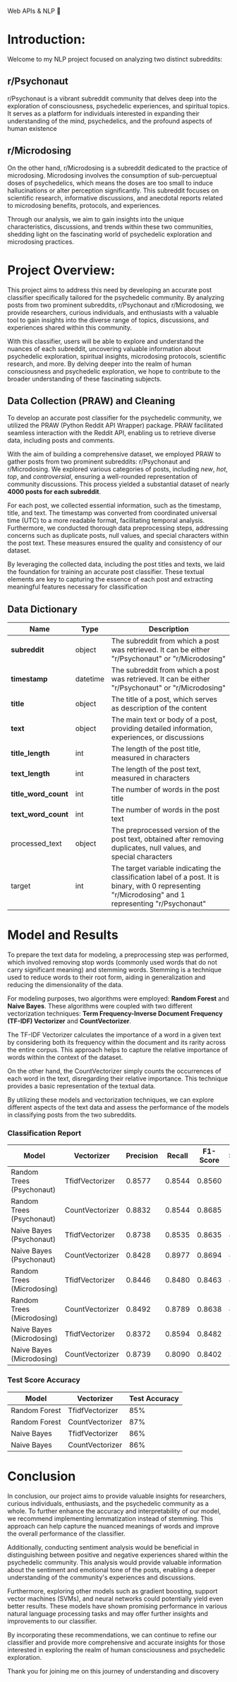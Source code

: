 Web APIs & NLP 🍄

# Introduction:

Welcome to my NLP project focused on analyzing two distinct subreddits:

## **r/Psychonaut**
r/Psychonaut is a vibrant subreddit community that delves deep into the exploration of consciousness, psychedelic experiences, and spiritual topics. It serves as a platform for individuals interested in expanding their understanding of the mind, psychedelics, and the profound aspects of human existence

## **r/Microdosing**
On the other hand, r/Microdosing is a subreddit dedicated to the practice of microdosing. Microdosing involves the consumption of sub-percueptual doses of psychedelics, which means the doses are too small to induce hallucinations or alter perception significantly. This subreddit focuses on scientific research, informative discussions, and anecdotal reports related to microdosing benefits, protocols, and experiences.

Through our analysis, we aim to gain insights into the unique characteristics, discussions, and trends within these two communities, shedding light on the fascinating world of psychedelic exploration and microdosing practices.

# Project Overview:

This project aims to address this need by developing an accurate post classifier specifically tailored for the psychedelic community. By analyzing posts from two prominent subreddits, r/Psychonaut and r/Microdosing, we provide researchers, curious individuals, and enthusiasts with a valuable tool to gain insights into the diverse range of topics, discussions, and experiences shared within this community.

With this classifier, users will be able to explore and understand the nuances of each subreddit, uncovering valuable information about psychedelic exploration, spiritual insights, microdosing protocols, scientific research, and more. By delving deeper into the realm of human consciousness and psychedelic exploration, we hope to contribute to the broader understanding of these fascinating subjects.

## Data Collection (PRAW) and Cleaning

To develop an accurate post classifier for the psychedelic community, we utilized the PRAW (Python Reddit API Wrapper) package. PRAW facilitated seamless interaction with the Reddit API, enabling us to retrieve diverse data, including posts and comments.

With the aim of building a comprehensive dataset, we employed PRAW to gather posts from two prominent subreddits: r/Psychonaut and r/Microdosing. We explored various categories of posts, including *new*, *hot*, *top*, and *controversial*, ensuring a well-rounded representation of community discussions. This process yielded a substantial dataset of nearly **4000 posts for each subreddit**.

For each post, we collected essential information, such as the timestamp, title, and text. The timestamp was converted from coordinated universal time (UTC) to a more readable format, facilitating temporal analysis. Furthermore, we conducted thorough data preprocessing steps, addressing concerns such as duplicate posts, null values, and special characters within the post text. These measures ensured the quality and consistency of our dataset.

By leveraging the collected data, including the post titles and texts, we laid the foundation for training an accurate post classifier. These textual elements are key to capturing the essence of each post and extracting meaningful features necessary for classification

## Data Dictionary

| Name | Type | Description |
|------|------|-------------|
|**subreddit**|object|The subreddit from which a post was retrieved. It can be either "r/Psychonaut" or "r/Microdosing"|
|**timestamp**|datetime|The subreddit from which a post was retrieved. It can be either "r/Psychonaut" or "r/Microdosing"|
|**title**|object|The title of a post, which serves as description of the content|
|**text**|object|The main text or body of a post, providing detailed information, experiences, or discussions|
|**title_length**|int|The length of the post title, measured in characters|
|**text_length**|int|The length of the post text, measured in characters|
|**title_word_count**|int|The number of words in the post title|
|**text_word_count**|int|The number of words in the post text|
|processed_text|object|The preprocessed version of the post text, obtained after removing duplicates, null values, and special characters|
|target|int|The target variable indicating the classification label of a post. It is binary, with 0 representing "r/Microdosing" and 1 representing "r/Psychonaut"|

# Model and Results

To prepare the text data for modeling, a preprocessing step was performed, which involved removing stop words (commonly used words that do not carry significant meaning) and stemming words. Stemming is a technique used to reduce words to their root form, aiding in generalization and reducing the dimensionality of the data.

For modeling purposes, two algorithms were employed: **Random Forest** and **Naive Bayes**. These algorithms were coupled with two different vectorization techniques: **Term Frequency-Inverse Document Frequency (TF-IDF) Vectorizer** and **CountVectorizer**.

The TF-IDF Vectorizer calculates the importance of a word in a given text by considering both its frequency within the document and its rarity across the entire corpus. This approach helps to capture the relative importance of words within the context of the dataset.

On the other hand, the CountVectorizer simply counts the occurrences of each word in the text, disregarding their relative importance. This technique provides a basic representation of the textual data.

By utilizing these models and vectorization techniques, we can explore different aspects of the text data and assess the performance of the models in classifying posts from the two subreddits.

### Classification Report

|Model|Vectorizer|Precision|Recall|F1-Score|Support|Test Accuracy|
|-----|---------|----------|------|--------|-------|--------------|
|Random Trees (Psychonaut)|TfidfVectorizer|0.8577|0.8544|0.8560|522|
|Random Trees (Psychonaut)|CountVectorizer|0.8832|0.8544|0.8685|522|
|Naive Bayes (Psychonaut)|TfidfVectorizer|0.8738|0.8535|0.8635|430|
|Naive Bayes (Psychonaut)|CountVectorizer|0.8428|0.8977|0.8694|430|
|Random Trees (Microdosing)|TfidfVectorizer|0.8446|0.8480|0.8463|487|
|Random Trees (Microdosing)|CountVectorizer|0.8492|0.8789|0.8638|487|
|Naive Bayes (Microdosing)|TfidfVectorizer|0.8372|0.8594|0.8482|377|
|Naive Bayes (Microdosing)|CountVectorizer|0.8739|0.8090|0.8402|377|

### Test Score Accuracy
|Model|Vectorizer|Test Accuracy|
|------|--------|-------------|
|Random Forest|TfidfVectorizer|85%|
|Random Forest|CountVectorizer|87%|
|Naive Bayes|TfidfVectorizer|86%|
|Naive Bayes|CountVectorizer|86%|

# Conclusion

In conclusion, our project aims to provide valuable insights for researchers, curious individuals, enthusiasts, and the psychedelic community as a whole. To further enhance the accuracy and interpretability of our model, we recommend implementing lemmatization instead of stemming. This approach can help capture the nuanced meanings of words and improve the overall performance of the classifier.

Additionally, conducting sentiment analysis would be beneficial in distinguishing between positive and negative experiences shared within the psychedelic community. This analysis would provide valuable information about the sentiment and emotional tone of the posts, enabling a deeper understanding of the community's experiences and discussions.

Furthermore, exploring other models such as gradient boosting, support vector machines (SVMs), and neural networks could potentially yield even better results. These models have shown promising performance in various natural language processing tasks and may offer further insights and improvements to our classifier.

By incorporating these recommendations, we can continue to refine our classifier and provide more comprehensive and accurate insights for those interested in exploring the realm of human consciousness and psychedelic exploration.

Thank you for joining me on this journey of understanding and discovery
